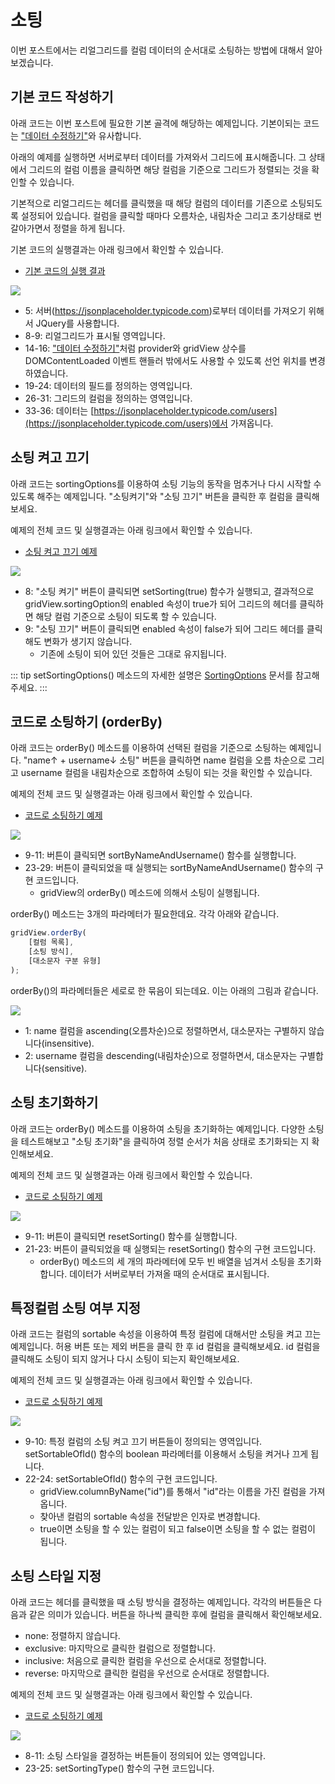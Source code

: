 # 소팅

이번 포스트에서는 리얼그리드를 컬럼 데이터의 순서대로 소팅하는 방법에 대해서 알아보겠습니다.


## 기본 코드 작성하기

아래 코드는 이번 포스트에 필요한 기본 골격에 해당하는 예제입니다.
기본이되는 코드는 ["데이터 수정하기"](../04)와 유사합니다.

아래의 예제를 실행하면 서버로부터 데이터를 가져와서 그리드에 표시해줍니다.
그 상태에서 그리드의 컬럼 이름을 클릭하면 해당 컬럼을 기준으로 그리드가 정렬되는 것을 확인할 수 있습니다.

기본적으로 리얼그리드는 헤더를 클릭했을 때 해당 컬럼의 데이터를 기존으로 소팅되도록 설정되어 있습니다.
컬럼을 클릭할 때마다 오름차순, 내림차순 그리고 초기상태로 번갈아가면서 정렬을 하게 됩니다.

기본 코드의 실행결과는 아래 링크에서 확인할 수 있습니다.
* [기본 코드의 실행 결과](http://10bun.tv/samples/realgrid2/part-1/05/step-00.html)

![](./code-1.png)
* 5: 서버(https://jsonplaceholder.typicode.com)로부터 데이터를 가져오기 위해서 JQuery를 사용합니다.
* 8-9: 리얼그리드가 표시될 영역입니다.
* 14-16: ["데이터 수정하기"](../04)처럼 provider와 gridView 상수를 DOMContentLoaded 이벤트 핸들러 밖에서도 사용할 수 있도록 선언 위치를 변경하였습니다.
* 19-24: 데이터의 필드를 정의하는 영역입니다.
* 26-31: 그리드의 컬럼을 정의하는 영역입니다.
* 33-36: 데이터는 [https://jsonplaceholder.typicode.com/users](https://jsonplaceholder.typicode.com/users)에서 가져옵니다.


## 소팅 켜고 끄기

아래 코드는 sortingOptions를 이용하여 소팅 기능의 동작을 멈추거나 다시 시작할 수 있도록 해주는 예제입니다.
"소팅켜기"와 "소팅 끄기" 버튼을 클릭한 후 컬럼을 클릭해보세요.

예제의 전체 코드 및 실행결과는 아래 링크에서 확인할 수 있습니다.
* [소팅 켜고 끄기 예제](http://10bun.tv/samples/realgrid2/part-1/05/step-01.html)

![](./code-2.png)
* 8: "소팅 켜기" 버튼이 클릭되면 setSorting(true) 함수가 실행되고, 결과적으로 gridView.sortingOption의 enabled 속성이 true가 되어 그리드의 헤더를 클릭하면 해당 컬럼 기준으로 소팅이 되도록 할 수 있습니다.
* 9: "소팅 끄기" 버튼이 클릭되면 enabled 속성이 false가 되어 그리드 헤더를 클릭해도 변화가 생기지 않습니다.
  * 기존에 소팅이 되어 있던 것들은 그대로 유지됩니다.

::: tip
setSortingOptions() 메소드의 자세한 설명은 [SortingOptions](http://docs.realgrid.com/refs/sorting-options) 문서를 참고해주세요.
:::


## 코드로 소팅하기 (orderBy)

아래 코드는 orderBy() 메소드를 이용하여 선택된 컬럼을 기준으로 소팅하는 예제입니다.
"name↑ + username↓ 소팅" 버튼을 클릭하면 name 컬럼을 오름 차순으로 그리고 username 컬럼을 내림차순으로 조합하여 소팅이 되는 것을 확인할 수 있습니다.

예제의 전체 코드 및 실행결과는 아래 링크에서 확인할 수 있습니다.
* [코드로 소팅하기 예제](http://10bun.tv/samples/realgrid2/part-1/05/step-02.html)

![](./code-3.png)
* 9-11: 버튼이 클릭되면 sortByNameAndUsername() 함수를 실행합니다.
* 23-29: 버튼이 클릭되었을 때 실행되는 sortByNameAndUsername() 함수의 구현 코드입니다.
  * gridView의 orderBy() 메소드에 의해서 소팅이 실행됩니다.

orderBy() 메소드는 3개의 파라메터가 필요한데요. 각각 아래와 같습니다.

``` js
gridView.orderBy(
    [컬럼 목록],
    [소팅 방식],
    [대소문자 구분 유형]
);
```

orderBy()의 파라메터들은 세로로 한 묶음이 되는데요. 이는 아래의 그림과 같습니다.

![](./pic-1.png)
* 1: name 컬럼을 ascending(오름차순)으로 정렬하면서, 대소문자는 구별하지 않습니다(insensitive).
* 2: username 컬럼을 descending(내림차순)으로 정렬하면서, 대소문자는 구별합니다(sensitive).


## 소팅 초기화하기

아래 코드는 orderBy() 메소드를 이용하여 소팅을 초기화하는 예제입니다.
다양한 소팅을 테스트해보고 "소팅 초기화"을 클릭하여 정렬 순서가 처음 상태로 초기화되는 지 확인해보세요.

예제의 전체 코드 및 실행결과는 아래 링크에서 확인할 수 있습니다.
* [코드로 소팅하기 예제](http://10bun.tv/samples/realgrid2/part-1/05/step-03.html)

![](./code-4.png)
* 9-11: 버튼이 클릭되면 resetSorting() 함수를 실행합니다.
* 21-23: 버튼이 클릭되었을 때 실행되는 resetSorting() 함수의 구현 코드입니다.
  * orderBy() 메소드의 세 개의 파라메터에 모두 빈 배열을 넘겨서 소팅을 초기화합니다. 데이터가 서버로부터 가져올 때의 순서대로 표시됩니다.


## 특정컬럼 소팅 여부 지정

아래 코드는 컬럼의 sortable 속성을 이용하여 특정 컬럼에 대해서만 소팅을 켜고 끄는 예제입니다.
허용 버튼 또는 제외 버튼을 클릭 한 후 id 컬럼을 클릭해보세요.
id 컬럼을 클릭해도 소팅이 되지 않거나 다시 소팅이 되는지 확인해보세요.

예제의 전체 코드 및 실행결과는 아래 링크에서 확인할 수 있습니다.
* [코드로 소팅하기 예제](http://10bun.tv/samples/realgrid2/part-1/05/step-04.html)

![](./code-5.png)
* 9-10: 특정 컬럼의 소팅 켜고 끄기 버튼들이 정의되는 영역입니다. setSortableOfId() 함수의 boolean 파라메터를 이용해서 소팅을 켜거나 끄게 됩니다.
* 22-24: setSortableOfId() 함수의 구현 코드입니다.
  * gridView.columnByName("id")를 통해서 "id"라는 이름을 가진 컬럼을 가져옵니다.
  * 찾아낸 컬럼의 sortable 속성을 전달받은 인자로 변경합니다.
  * true이면 소팅을 할 수 있는 컬럼이 되고 false이면 소팅을 할 수 없는 컬럼이 됩니다.


## 소팅 스타일 지정

아래 코드는 헤더를 클릭했을 때 소팅 방식을 결정하는 예제입니다.
각각의 버튼들은 다음과 같은 의미가 있습니다.
버튼을 하나씩 클릭한 후에 컬럼을 클릭해서 확인해보세요.
* none: 정렬하지 않습니다.
* exclusive: 마지막으로 클릭한 컬럼으로 정렬합니다.
* inclusive: 처음으로 클릭한 컬럼을 우선으로 순서대로 정렬합니다.
* reverse: 마지막으로 클릭한 컬럼을 우선으로 순서대로 정렬합니다.

예제의 전체 코드 및 실행결과는 아래 링크에서 확인할 수 있습니다.
* [코드로 소팅하기 예제](http://10bun.tv/samples/realgrid2/part-1/05/step-04.html)

![](./code-6.png)
* 8-11: 소팅 스타일을 결정하는 버튼들이 정의되어 있는 영역입니다.
* 23-25: setSortingType() 함수의 구현 코드입니다.